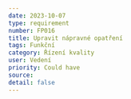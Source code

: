```yaml
---
date: 2023-10-07
type: requirement
number: FP016
title: Upravit nápravné opatření
tags: Funkční
category: Řízení kvality
user: Vedení
priority: Could have
source: 
detail: false
---
```


